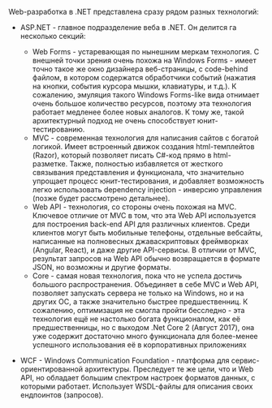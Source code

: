 Web-разработка в .NET представлена сразу рядом разных технологий:

* ASP.NET - главное подразделение веба в .NET. Он делится га несколько секций:

  * Web Forms - устаревающая по нынешним меркам технология. С внешней точки зрения очень похожа на Windows Forms - имеет точно такое же окно дизайнера веб-страницы, с code-behind файлом, в котором содержатся обработчики событий \(нажатия на кнопки, события курсора мышки, клавиатуры, и т.д.\). К сожалению, эмуляция такого Windows Forms-like вида отнимает очень большое количество ресурсов, поэтому эта технология работает медленее более новых аналогов. К тому же, такой архитектурный подход не очень способствует юнит-тестированию.
  * MVC - современная технология для написания сайтов с богатой логикой. Имеет встроенный движок создания html-темплейтов \(Razor\), который позволяет писать С\#-код прямо в html-разметке. Также, полностью избавляется от жесткого связывания представления и функционала, что значительно упрощает процесс юнит-тестирования, и добавляет возможность легко использовать dependency injection - инверсию управления \(позже будет рассмотрено детальнее\).
  * Web API - технология, со стороны очень похожая на MVC. Ключевое отличие от MVC в том, что эта Web API используется для построения back-end API для различных клиентов. Среди клиентов могут быть мобильные телефоны, отдельные вебсайты, написанные на полновесных джаваскриптовых фреймворках \(Angular, React\), и даже другие API-сервисы. В отличии от MVC, результат запросов на Web API обычно возвращается в формате JSON, но возможны и другие форматы.
  * Core - самая новая технология, пока что не успела достичь большого распространения. Объединяет в себе MVC и Web API, позволяет запускать сервера не только на Windows, но и на других ОС, а также значительно быстрее предшественниц. К сожалению, оптимизация не смогла пройти бесследно - эта технология ещё не настолько богата функционалом, как её предшественницы, но с выходом .Net Core 2 \(Август 2017\), она уже содержит достаточно много функционала для более-менее успешного использования её в корпоративных приложениях

* WCF - Windows Communication Foundation - платформа для сервис-ориентированной архитектуры. Преследует те же цели, что и Web API, но обладает большим спектром настроек форматов данных, с которыми работает. Использует WSDL-файлы для описания своих ендпоинтов \(запросов\).



